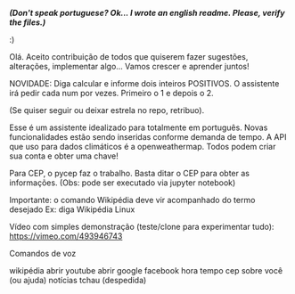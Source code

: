 ***(Don't speak portuguese? Ok... I wrote an english readme. Please, verify the files.)***

:)

Olá. Aceito contribuição de todos que quiserem fazer sugestões, alterações, implementar algo...
Vamos crescer e aprender juntos!

NOVIDADE: Diga calcular e informe dois inteiros POSITIVOS. O assistente irá pedir cada num por vezes. Primeiro o 1 e depois o 2.

(Se quiser seguir ou deixar estrela no repo, retribuo). 

Esse é um assistente idealizado para totalmente em português. Novas funcionalidades estão sendo inseridas conforme demanda de tempo.
A API que uso para dados climáticos é a openweathermap. Todos podem criar sua conta e obter uma chave!

Para CEP, o pycep faz o trabalho. Basta ditar o CEP para obter as informações.
(Obs: pode ser executado via jupyter notebook)

Importante: o comando Wikipédia deve vir acompanhado do termo desejado
Ex: diga Wikipédia Linux

Vídeo com simples demonstração (teste/clone para experimentar tudo): https://vimeo.com/493946743

Comandos de voz

wikipédia
abrir youtube
abrir google
facebook
hora
tempo
cep
sobre você (ou ajuda)
notícias
tchau (despedida)



